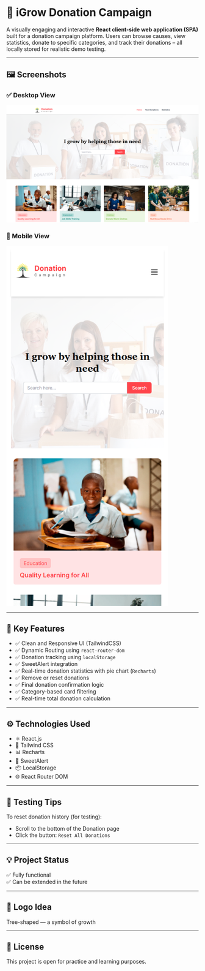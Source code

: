 # 🌱 iGrow Donation Campaign

A visually engaging and interactive **React client-side web application (SPA)** built for a donation campaign platform. Users can browse causes, view statistics, donate to specific categories, and track their donations – all locally stored for realistic demo testing.

---

## 🖼️ Screenshots

### ✅ Desktop View

![Desktop Home Screenshot](./readme-assets/desktop-home.png)

### 📱 Mobile View

![Mobile Home Screenshot](./readme-assets/mobile-home.png)

---

## 🚀 Key Features

- ✅ Clean and Responsive UI (TailwindCSS)
- ✅ Dynamic Routing using `react-router-dom`
- ✅ Donation tracking using `localStorage`
- ✅ SweetAlert integration
- ✅ Real-time donation statistics with pie chart (`Recharts`)
- ✅ Remove or reset donations
- ✅ Final donation confirmation logic
- ✅ Category-based card filtering
- ✅ Real-time total donation calculation

---

## ⚙️ Technologies Used

- ⚛️ React.js
- 🎨 Tailwind CSS
- 📊 Recharts
- 🔔 SweetAlert
- 📦 LocalStorage
- 🌐 React Router DOM

---

## 🧪 Testing Tips

To reset donation history (for testing):

- Scroll to the bottom of the Donation page
- Click the button: `Reset All Donations`

---

## 💡 Project Status

✅ Fully functional  
✅ Can be extended in the future

---

## 📛 Logo Idea

Tree-shaped — a symbol of growth

---

## 🤝 License

This project is open for practice and learning purposes.
